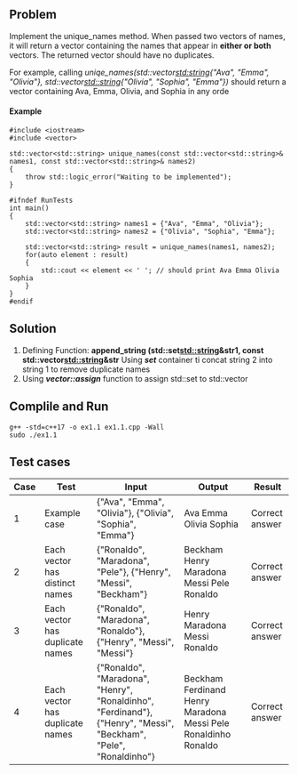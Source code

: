 ## Problem
Implement the unique_names method. When passed two vectors of names, it will return a vector containing the names that appear in **either or both** vectors. The returned vector should have no duplicates.

For example, calling *uniqe_names(std::vector<std:string>{"Ava", "Emma", "Olivia"}, std::vector<std::string>{"Olivia", "Sophia", "Emma"})* should return a vector containing Ava, Emma, Olivia, and Sophia in any orde
#### Example
    #include <iostream>
    #include <vector>
    
    std::vector<std::string> unique_names(const std::vector<std::string>& names1, const std::vector<std::string>& names2)
    {
        throw std::logic_error("Waiting to be implemented");
    }
    
    #ifndef RunTests
    int main()
    {
        std::vector<std::string> names1 = {"Ava", "Emma", "Olivia"};
        std::vector<std::string> names2 = {"Olivia", "Sophia", "Emma"};
        
        std::vector<std::string> result = unique_names(names1, names2);
        for(auto element : result)
        {
            std::cout << element << ' '; // should print Ava Emma Olivia Sophia
        }
    }
    #endif

## Solution
1. Defining Function: **append_string (std::set<std::string>&str1, const std::vector<std::string>&str**
Using ***set*** container ti concat string 2 into string 1 to remove duplicate names
2. Using ***vector::assign*** function to assign std::set to std::vector

## Complile and Run
    g++ -std=c++17 -o ex1.1 ex1.1.cpp -Wall
    sudo ./ex1.1
## Test cases
| Case | Test | Input | Output | Result
| ---- | ---- | ---- | ---- | ---- |
| 1 |   Example case | {"Ava", "Emma", "Olivia"}, {"Olivia", "Sophia", "Emma"} | Ava Emma Olivia Sophia | Correct answer |
| 2 |     Each vector has distinct names | {"Ronaldo", "Maradona", "Pele"}, {"Henry", "Messi", "Beckham"} | Beckham Henry Maradona Messi Pele Ronaldo | Correct answer |
| 3 |     Each vector has duplicate names | {"Ronaldo", "Maradona", "Ronaldo"}, {"Henry", "Messi", "Messi"} | Henry Maradona Messi Ronaldo | Correct answer |
| 4 |     Each vector has duplicate names | {"Ronaldo", "Maradona", "Henry", "Ronaldinho", "Ferdinand"}, {"Henry", "Messi", "Beckham", "Pele", "Ronaldinho"} | Beckham Ferdinand Henry Maradona Messi Pele Ronaldinho Ronaldo | Correct answer |
